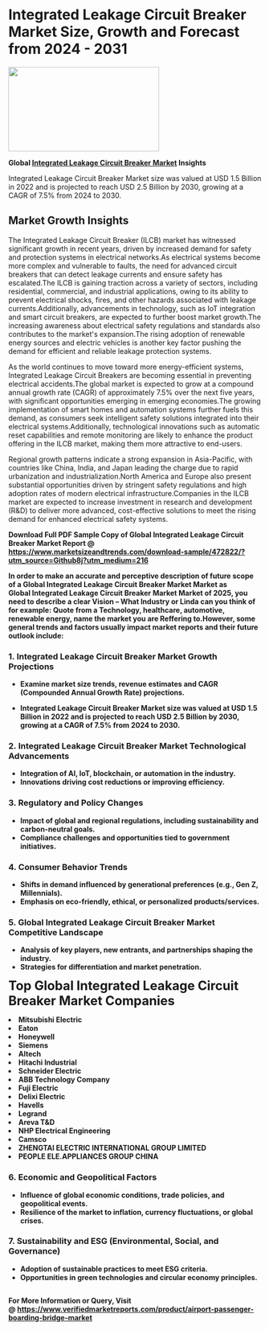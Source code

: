 <H1>Integrated Leakage Circuit Breaker Market Size, Growth and Forecast from 2024 - 2031</H1><img class="aligncenter size-medium wp-image-584254" src="https://thirdeyenews.in/wp-content/uploads/2024/09/Global-Market-Research-300x168.jpeg" alt="" width="300" height="168" /><p><strong>Global&nbsp;<a href="https://www.marketsizeandtrends.com/download-sample/472822/?utm_source=Github8j?utm_medium=216">Integrated Leakage Circuit Breaker Market</a> Insights</strong></p><p>Integrated Leakage Circuit Breaker Market size was valued at USD 1.5 Billion in 2022 and is projected to reach USD 2.5 Billion by 2030, growing at a CAGR of 7.5% from 2024 to 2030.</p><p><h2>Market Growth Insights</h2> <p>The Integrated Leakage Circuit Breaker (ILCB) market has witnessed significant growth in recent years, driven by increased demand for safety and protection systems in electrical networks.As electrical systems become more complex and vulnerable to faults, the need for advanced circuit breakers that can detect leakage currents and ensure safety has escalated.The ILCB is gaining traction across a variety of sectors, including residential, commercial, and industrial applications, owing to its ability to prevent electrical shocks, fires, and other hazards associated with leakage currents.Additionally, advancements in technology, such as IoT integration and smart circuit breakers, are expected to further boost market growth.The increasing awareness about electrical safety regulations and standards also contributes to the market's expansion.The rising adoption of renewable energy sources and electric vehicles is another key factor pushing the demand for efficient and reliable leakage protection systems.<strong></strong> <p>As the world continues to move toward more energy-efficient systems, Integrated Leakage Circuit Breakers are becoming essential in preventing electrical accidents.The global market is expected to grow at a compound annual growth rate (CAGR) of approximately 7.5% over the next five years, with significant opportunities emerging in emerging economies.The growing implementation of smart homes and automation systems further fuels this demand, as consumers seek intelligent safety solutions integrated into their electrical systems.Additionally, technological innovations such as automatic reset capabilities and remote monitoring are likely to enhance the product offering in the ILCB market, making them more attractive to end-users.</p> <p>Regional growth patterns indicate a strong expansion in Asia-Pacific, with countries like China, India, and Japan leading the charge due to rapid urbanization and industrialization.North America and Europe also present substantial opportunities driven by stringent safety regulations and high adoption rates of modern electrical infrastructure.Companies in the ILCB market are expected to increase investment in research and development (R&D) to deliver more advanced, cost-effective solutions to meet the rising demand for enhanced electrical safety systems.</p> <strong></p><p><span class=""><strong>Download Full PDF Sample Copy of Global Integrated Leakage Circuit Breaker Market Report</strong> @ <a href="https://www.marketsizeandtrends.com/download-sample/472822/?utm_source=Github8j?utm_medium=216" target="_blank">https://www.marketsizeandtrends.com/download-sample/472822/?utm_source=Github8j?utm_medium=216</a></span></p><p>In order to make an accurate and perceptive description of future scope of a Global&nbsp;Integrated Leakage Circuit Breaker Market Market as Global&nbsp;Integrated Leakage Circuit Breaker Market Market of 2025, you need to describe a clear Vision &ndash; What Industry or Linda can you think of for example: Quote from a Technology, healthcare, automotive, renewable energy, name the market you are Reffering to.However, some general trends and factors usually impact market reports and their future outlook include:</p><h3>1.&nbsp;<strong>Integrated Leakage Circuit Breaker Market Growth Projections</strong></h3><ul><li>Examine market size trends, revenue estimates and CAGR (Compounded Annual Growth Rate) projections.</li><li><p>Integrated Leakage Circuit Breaker Market size was valued at USD 1.5 Billion in 2022 and is projected to reach USD 2.5 Billion by 2030, growing at a CAGR of 7.5% from 2024 to 2030.</p></li></ul><h3>2.&nbsp;<strong>Integrated Leakage Circuit Breaker Market Technological Advancements</strong></h3><ul><li>Integration of AI, IoT, blockchain, or automation in the industry.</li><li>Innovations driving cost reductions or improving efficiency.</li></ul><h3>3.&nbsp;<strong>Regulatory and Policy Changes</strong></h3><ul><li>Impact of global and regional regulations, including sustainability and carbon-neutral goals.</li><li>Compliance challenges and opportunities tied to government initiatives.</li></ul><h3>4.&nbsp;<strong>Consumer Behavior Trends</strong></h3><ul><li>Shifts in demand influenced by generational preferences (e.g., Gen Z, Millennials).</li><li>Emphasis on eco-friendly, ethical, or personalized products/services.</li></ul><h3>5.&nbsp;<strong>Global Integrated Leakage Circuit Breaker Market Competitive Landscape</strong></h3><ul><li>Analysis of key players, new entrants, and partnerships shaping the industry.</li><li>Strategies for differentiation and market penetration.</li></ul><p data-pm-slice="1 1 []"><span style="color: inherit; font-family: inherit; font-size: 25px;">Top Global Integrated Leakage Circuit Breaker Market Companies</span></p><div class="" data-test-id=""><p><li>Mitsubishi Electric</li><li> Eaton</li><li> Honeywell</li><li> Siemens</li><li> Altech</li><li> Hitachi Industrial</li><li> Schneider Electric</li><li> ABB Technology Company</li><li> Fuji Electric</li><li> Delixi Electric</li><li> Havells</li><li> Legrand</li><li> Areva T&D</li><li> NHP Electrical Engineering</li><li> Camsco</li><li> ZHENGTAI ELECTRIC INTERNATIONAL GROUP LIMITED</li><li> PEOPLE ELE.APPLIANCES GROUP CHINA</li></p></div><h3>6.&nbsp;<strong>Economic and Geopolitical Factors</strong></h3><ul><li>Influence of global economic conditions, trade policies, and geopolitical events.</li><li>Resilience of the market to inflation, currency fluctuations, or global crises.</li></ul><h3>7.&nbsp;<strong>Sustainability and ESG (Environmental, Social, and Governance)</strong></h3><ul><li>Adoption of sustainable practices to meet ESG criteria.</li><li>Opportunities in green technologies and circular economy principles.</li></ul><h2><strong style="font-size: 14px;">For More Information or Query, Visit @&nbsp;</strong><a style="background-color: #ffffff; font-size: 14px;" href="https://www.marketsizeandtrends.com/report/integrated-leakage-circuit-breaker-market/" target="_blank">https://www.verifiedmarketreports.com/product/airport-passenger-boarding-bridge-market</a></h2>